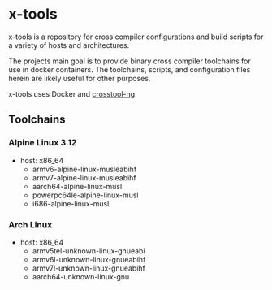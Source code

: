 # x-tools

x-tools is a repository for cross compiler configurations and build scripts for a variety of hosts and architectures.

The projects main goal is to provide binary cross compiler toolchains for use in docker containers. The toolchains, scripts, and configuration files herein are likely useful for other purposes.

x-tools uses Docker and [crosstool-ng](https://crosstool-ng.github.io/).

## Toolchains

### Alpine Linux 3.12

* host: x86_64
  * armv6-alpine-linux-musleabihf
  * armv7-alpine-linux-musleabihf
  * aarch64-alpine-linux-musl
  * powerpc64le-alpine-linux-musl
  * i686-alpine-linux-musl
  
### Arch Linux

* host: x86_64
  * armv5tel-unknown-linux-gnueabi
  * armv6l-unknown-linux-gnueabihf
  * armv7l-unknown-linux-gnueabihf
  * aarch64-unknown-linux-gnu

